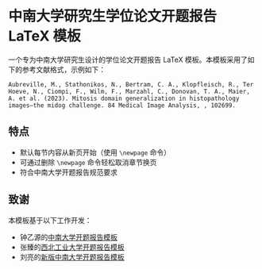# 中南大学研究生学位论文开题报告 LaTeX 模板

一个专为中南大学研究生设计的学位论文开题报告 LaTeX 模板。本模板采用了如下的参考文献格式，示例如下：

```
Aubreville, M., Stathonikos, N., Bertram, C. A., Klopfleisch, R., Ter Hoeve, N., Ciompi, F., Wilm, F., Marzahl, C., Donovan, T. A., Maier, A. et al. (2023). Mitosis domain generalization in histopathology images—the midog challenge. 84 Medical Image Analysis, , 102699.
```

## 特点

- 默认每节内容从新页开始（使用 `\newpage` 命令）
- 可通过删除 `\newpage` 命令轻松取消章节换页
- 符合中南大学开题报告规范要求

## 致谢

本模板基于以下工作开发：
- 钟乙源的[中南大学开题报告模板](https://github.com/zhong-yy/CSU_Thesis_Proposal)
- 张臻的[西北工业大学开题报告模板](https://github.com/zzhang1987/NPUResearchProposal)
- 刘亮的[新版中南大学开题报告模板](https://github.com/gisliuliang/New_CSU_Thesis_Proposal)